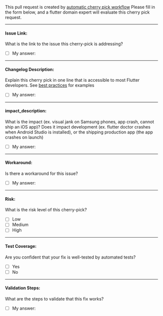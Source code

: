 This pull request is created by [automatic cherry pick workflow](https://github.com/flutter/flutter/wiki/Flutter-Cherrypick-Process#automatically-creates-a-cherry-pick-request)
Please fill in the form below, and a flutter domain expert will evaluate this cherry pick request.

---
#### Issue Link:
What is the link to the issue this cherry-pick is addressing?<br>

- [ ] My answer:


---
#### Changelog Description:
Explain this cherry pick in one line that is accessible to most Flutter developers. See [best practices](https://github.com/flutter/flutter/wiki/Hotfix-Documentation-Best-Practices) for examples <br>

- [ ] My answer:


---
#### impact_description:
What is the impact (ex. visual jank on Samsung phones, app crash, cannot ship an iOS app)? Does it impact development (ex. flutter doctor crashes when Android Studio is installed), or the shipping production app (the app crashes on launch)<br>

- [ ] My answer:

---
#### Workaround:
Is there a workaround for this issue?

- [ ] My answer:


---
#### Risk:
What is the risk level of this cherry-pick?

  - [ ] Low
  - [ ] Medium
  - [ ] High
---
#### Test Coverage:
Are you confident that your fix is well-tested by automated tests?

  - [ ] Yes
  - [ ] No

---
#### Validation Steps:
What are the steps to validate that this fix works?

- [ ] My answer:

